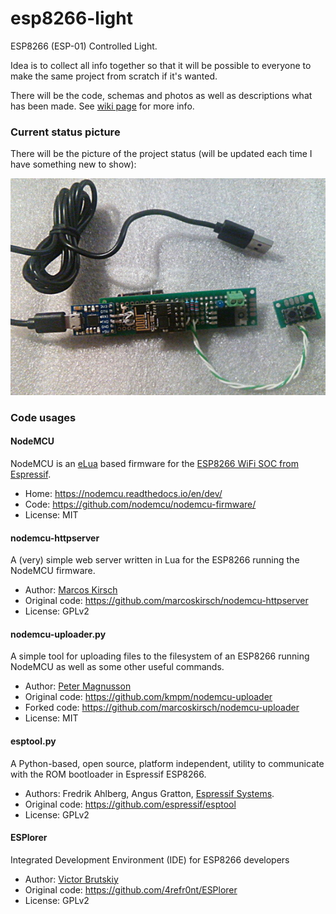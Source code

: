 # esp8266-light

ESP8266 (ESP-01) Controlled Light.

Idea is to collect all info together so that it will be possible to everyone to make the same project from scratch if it's wanted.

There will be the code, schemas and photos as well as descriptions what has been made.
See [wiki page](https://github.com/zhuj/esp8266-light/wiki) for more info.

### Current status picture

There will be the picture of the project status (will be updated each time I have something new to show):

![this](https://github.com/zhuj/esp8266-light/raw/master/docs/esp8266-light-prototype-02.jpg "Prototype #2")



### Code usages

#### NodeMCU

NodeMCU is an [eLua](http://www.eluaproject.net/) based firmware for the [ESP8266 WiFi SOC from Espressif](http://espressif.com/en/products/esp8266/).

* Home: https://nodemcu.readthedocs.io/en/dev/
* Code: https://github.com/nodemcu/nodemcu-firmware/
* License: MIT

#### nodemcu-httpserver

A (very) simple web server written in Lua for the ESP8266 running the NodeMCU firmware.

* Author: [Marcos Kirsch](https://github.com/marcoskirsch)
* Original code: https://github.com/marcoskirsch/nodemcu-httpserver
* License: GPLv2

#### nodemcu-uploader.py

A simple tool for uploading files to the filesystem of an ESP8266 running NodeMCU as well as some other useful commands.

* Author: [Peter Magnusson](https://github.com/kmpm)
* Original code: https://github.com/kmpm/nodemcu-uploader
* Forked code: https://github.com/marcoskirsch/nodemcu-uploader
* License: MIT

#### esptool.py

A Python-based, open source, platform independent, utility to communicate with the ROM bootloader in Espressif ESP8266.

* Authors: Fredrik Ahlberg, Angus Gratton, [Espressif Systems](https://github.com/espressif).
* Original code: https://github.com/espressif/esptool
* License: GPLv2

#### ESPlorer

Integrated Development Environment (IDE) for ESP8266 developers

* Author: [Victor Brutskiy](https://github.com/4refr0nt)
* Original code: https://github.com/4refr0nt/ESPlorer
* License: GPLv2
